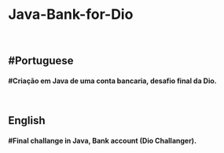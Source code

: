 # Java-Bank-for-Dio
</br>
<h2>
  #Portuguese
  </br>
  <h4>

  
#Criação em Java de uma conta bancaria, desafio final da Dio.

</br>
<h2>
<b>English </b>
  </br>
<h4>
#Final challange in Java, Bank account (Dio Challanger).
